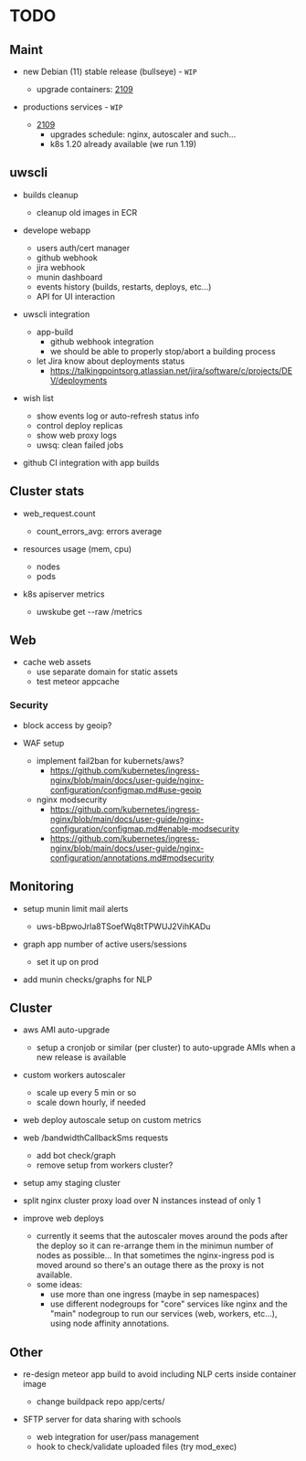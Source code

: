 # TODO

## Maint

* new Debian (11) stable release (bullseye) - `WIP`
    * upgrade containers: [2109](./infra/upgrades.md)

* productions services - `WIP`
    * [2109](./infra/upgrades.md)
        * upgrades schedule: nginx, autoscaler and such...
        * k8s 1.20 already available (we run 1.19)

## uwscli

* builds cleanup
    * cleanup old images in ECR

* develope webapp
    * users auth/cert manager
    * github webhook
    * jira webhook
    * munin dashboard
    * events history (builds, restarts, deploys, etc...)
    * API for UI interaction

* uwscli integration
    * app-build
        * github webhook integration
        * we should be able to properly stop/abort a building process
    * let Jira know about deployments status
        * https://talkingpointsorg.atlassian.net/jira/software/c/projects/DEV/deployments

* wish list
    * show events log or auto-refresh status info
    * control deploy replicas
    * show web proxy logs
    * uwsq: clean failed jobs

* github CI integration with app builds

## Cluster stats

* web_request.count
    * count_errors_avg: errors average

* resources usage (mem, cpu)
    * nodes
    * pods

* k8s apiserver metrics
    * uwskube get --raw /metrics

## Web

* cache web assets
    * use separate domain for static assets
    * test meteor appcache

### Security

* block access by geoip?

* WAF setup
    * implement fail2ban for kubernets/aws?
        * https://github.com/kubernetes/ingress-nginx/blob/main/docs/user-guide/nginx-configuration/configmap.md#use-geoip
    * nginx modsecurity
        * https://github.com/kubernetes/ingress-nginx/blob/main/docs/user-guide/nginx-configuration/configmap.md#enable-modsecurity
        * https://github.com/kubernetes/ingress-nginx/blob/main/docs/user-guide/nginx-configuration/annotations.md#modsecurity

## Monitoring

* setup munin limit mail alerts
    * uws-bBpwoJrla8TSoefWq8tTPWUJ2VihKADu

* graph app number of active users/sessions
    * set it up on prod

* add munin checks/graphs for NLP

## Cluster

* aws AMI auto-upgrade
    * setup a cronjob or similar (per cluster) to auto-upgrade AMIs when a new release is available

* custom workers autoscaler
    * scale up every 5 min or so
    * scale down hourly, if needed

* web deploy autoscale setup on custom metrics

* web /bandwidthCallbackSms requests
    * add bot check/graph
    * remove setup from workers cluster?

* setup amy staging cluster

* split nginx cluster proxy load over N instances instead of only 1

* improve web deploys
    * currently it seems that the autoscaler moves around the pods after the deploy so it can re-arrange them in the minimun number of nodes as possible... In that sometimes the nginx-ingress pod is moved around so there's an outage there as the proxy is not available.
    * some ideas:
        * use more than one ingress (maybe in sep namespaces)
        * use different nodegroups for "core" services like nginx and the "main" nodegroup to run our services (web, workers, etc...), using node affinity annotations.

## Other

* re-design meteor app build to avoid including NLP certs inside container image
    * change buildpack repo app/certs/

* SFTP server for data sharing with schools
    * web integration for user/pass management
    * hook to check/validate uploaded files (try mod_exec)
